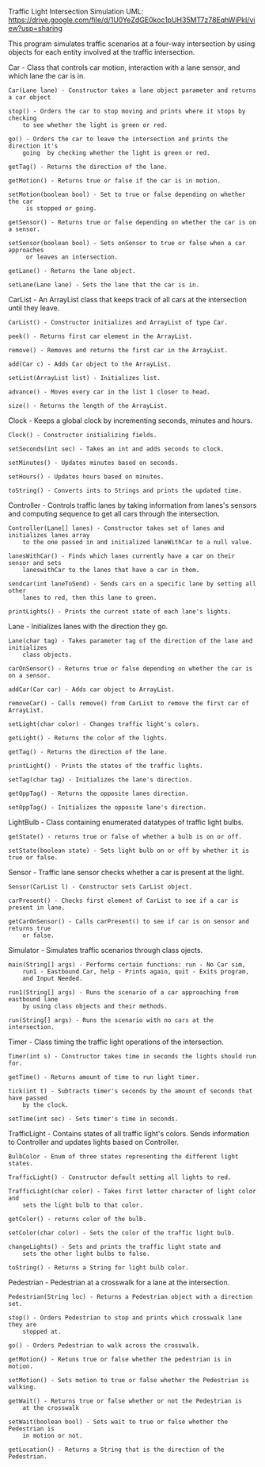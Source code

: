Traffic Light Intersection Simulation
UML: https://drive.google.com/file/d/1U0YeZdGE0koc1pUH35MT7z78EqhWiPkI/view?usp=sharing

This program simulates traffic scenarios at a four-way intersection by using objects for 
each entity involved at the traffic intersection.

Car - Class that controls car motion, interaction with a lane sensor, and which lane 
    the car is in.

    Car(Lane lane) - Constructor takes a lane object parameter and returns a car object

    stop() - Orders the car to stop moving and prints where it stops by checking
        to see whether the light is green or red.

    go() - Orders the car to leave the intersection and prints the direction it's
        going  by checking whether the light is green or red.

    getTag() - Returns the direction of the lane.

    getMotion() - Returns true or false if the car is in motion.

    setMotion(boolean bool) - Set to true or false depending on whether the car
         is stopped or going.
         
    getSensor() - Returns true or false depending on whether the car is on a sensor.
    
    setSensor(boolean bool) - Sets onSensor to true or false when a car approaches
         or leaves an intersection.
         
    getLane() - Returns the lane object.
    
    setLane(Lane lane) - Sets the lane that the car is in.
    
CarList - An ArrayList class that keeps track of all cars at the intersection until they leave.
    
    CarList() - Constructor initializes and ArrayList of type Car.

    peek() - Returns first car element in the ArrayList.

    remove() - Removes and returns the first car in the ArrayList.

    add(Car c) - Adds Car object to the ArrayList.

    setList(ArrayList list) - Initializes list.

    advance() - Moves every car in the list 1 closer to head.

    size() - Returns the length of the ArrayList.

Clock - Keeps a global clock by incrementing seconds, minutes and hours.
    
    Clock() - Constructor initializing fields.

    setSeconds(int sec) - Takes an int and adds seconds to clock.

    setMinutes() - Updates minutes based on seconds.

    setHours() - Updates hours based on minutes.

    toString() - Converts ints to Strings and prints the updated time.

Controller - Controls traffic lanes by taking information from lanes's sensors and 
    computing sequence to get all cars through the intersection.

    Controller(Lane[] lanes) - Constructor takes set of lanes and initializes lanes array 
        to the one passed in and initialized laneWithCar to a null value.

    lanesWithCar() - Finds which lanes currently have a car on their sensor and sets
        laneswithCar to the lanes that have a car in them.

    sendcar(int laneToSend) - Sends cars on a specific lane by setting all other
        lanes to red, then this lane to green.

    printLights() - Prints the current state of each lane's lights.

Lane - Initializes lanes with the direction they go.

    Lane(char tag) - Takes parameter tag of the direction of the lane and initializes
        class objects.

    carOnSensor() - Returns true or false depending on whether the car is on a sensor.

    addCar(Car car) - Adds car object to ArrayList.

    removeCar() - Calls remove() from CarList to remove the first car of ArrayList.

    setLight(char color) - Changes traffic light's colors.

    getLight() - Returns the color of the lights.

    getTag() - Returns the direction of the lane.

    printLight() - Prints the states of the traffic lights.

    setTag(char tag) - Initializes the lane's direction.

    getOppTag() - Returns the opposite lanes direction.

    setOppTag() - Initializes the opposite lane's direction.

LightBulb - Class containing enumerated datatypes of traffic light bulbs.

    getState() - returns true or false of whether a bulb is on or off.

    setState(boolean state) - Sets light bulb on or off by whether it is true or false.

Sensor - Traffic lane sensor checks whether a car is present at the light.

    Sensor(CarList l) - Constructor sets CarList object.

    carPresent() - Checks first element of CarList to see if a car is present in lane.

    getCarOnSensor() - Calls carPresent() to see if car is on sensor and returns true
        or false.

Simulator - Simulates traffic scenarios through class ojects.

    main(String[] args) - Performs certain functions: run - No Car sim, 
        run1 - Eastbound Car, help - Prints again, quit - Exits program, 
        and Input Needed.

    run1(String[] args) - Runs the scenario of a car approaching from eastbound lane
        by using class objects and their methods.

    run(String[] args) - Runs the scenario with no cars at the intersection.

Timer - Class timing the traffic light operations of the intersection.

    Timer(int s) - Constructor takes time in seconds the lights should run for.

    getTime() - Returns amount of time to run light timer.
    
    tick(int t) - Subtracts timer's seconds by the amount of seconds that have passed
        by the clock.
        
    setTime(int sec) - Sets timer's time in seconds.
    
TrafficLight - Contains states of all traffic light's colors. Sends information to Controller
    and updates lights based on Controller.
    
    BulbColor - Enum of three states representing the different light states.
    
    TrafficLight() - Constructor default setting all lights to red.
    
    TrafficLight(char color) - Takes first letter character of light color and
        sets the light bulb to that color.
        
    getColor() - returns color of the bulb.
    
    setColor(char color) - Sets the color of the traffic light bulb.
    
    changeLights() - Sets and prints the traffic light state and 
        sets the other light bulbs to false. 

    toString() - Returns a String for light bulb color.

Pedestrian - Pedestrian at a crosswalk for a lane at the intersection.

    Pedestrian(String loc) - Returns a Pedestrian object with a direction set.

    stop() - Orders Pedestrian to stop and prints which crosswalk lane they are
        stopped at.
    
    go() - Orders Pedestrian to walk across the crosswalk.

    getMotion() - Retuns true or false whether the pedestrian is in motion.

    setMotion() - Sets motion to true or false whether the Pedestrian is walking.

    getWait() - Returns true or false whether or not the Pedestrian is 
        at the crosswalk
    
    setWait(boolean bool) - Sets wait to true or false whether the Pedestrian is
        in motion or not.

    getLocation() - Returns a String that is the direction of the Pedestrian.
